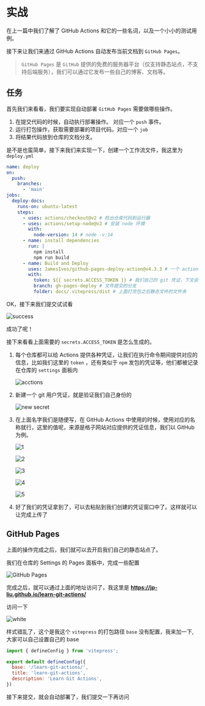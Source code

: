 # 实战

在上一篇中我们了解了 GitHub Actions 和它的一些名词，以及一个小小的测试用例。

接下来让我们来通过 GitHub Actions 自动发布当前文档到 `GitHub Pages`。

> `GitHub Pages` 是 `GitHub` 提供的免费的服务器平台（仅支持静态站点，不支持后端服务），我们可以通过它发布一些自己的博客、文档等。

## 任务

首先我们来看看，我们要实现自动部署 `GitHub Pages` 需要做哪些操作。

1. 在提交代码的时候，自动执行部署操作。 对应一个 `push` 事件。
2. 运行打包操作，获取需要部署的项目代码。对应一个 `job`
3. 将结果代码放到仓库的文档分支。

是不是也蛮简单，接下来我们来实现一下，创建一个工作流文件，我这里为 `deploy.yml`

```yaml
name: deploy
on:
  push:
    branches:
      - 'main'
jobs:
  deploy-docs:
    runs-on: ubuntu-latest
    steps:
      - uses: actions/checkout@v2 # 检出仓库代码到运行器
      - uses: actions/setup-node@v2 # 安装 node 环境
        with:
          node-version: 14 # node -v:14
      - name: install dependencies
        run: | 
          npm install
          npm run build
      - name: Build and Deploy
        uses: JamesIves/github-pages-deploy-action@v4.3.3 # 一个 action 市场定义好的工具，辅助我们将文件提交到对应的分支
        with:
          token: ${{ secrets.ACCESS_TOKEN }} # 我们自己的 git 凭证，下文会介绍如何生成
          branch: gh-pages-deploy # 文件提交的分支
          folder: docs/.vitepress/dist # 上面打完包之后静态文件的文件夹

```

OK，接下来我们提交试试看

![success](https://user-images.githubusercontent.com/79979500/183091802-d8fc3202-af68-42f0-86f7-88e65348d317.png)

成功了呢！

接下来看看上面需要的 `secrets.ACCESS_TOKEN` 是怎么生成的。

1. 每个仓库都可以给 Actions 提供各种凭证，让我们在执行命令期间提供对应的信息，比如我们这里的 `token` ，还有类似于 `npm` 发包的凭证等，他们都被记录在仓库的 `settings` 面板内

   ![acctions](https://user-images.githubusercontent.com/79979500/183093125-2e401960-e8ec-4fdd-a80c-0f6902ccaa8d.png)

2. 新建一个 git 用户凭证，就是验证我们自己身份的

   ![new secret](https://user-images.githubusercontent.com/79979500/183093445-ed2eacd9-37b5-459a-813b-856eef227f80.png)

3. 在上面名字我们是随便写，在 GitHub Actions 中使用的时候，使用对应的名称就行，这里的值呢，来源是格子网站对应提供的凭证信息，我们以 GitHub 为例。

   ![1](https://user-images.githubusercontent.com/79979500/183093941-4054bca2-f644-409c-84d1-c6b9149cada1.png)

   ![2](https://user-images.githubusercontent.com/79979500/183094357-92e334a5-a866-41a0-9f13-fb89ae5edde1.png)

   ![3](https://user-images.githubusercontent.com/79979500/183094507-53415a9f-6f55-45a1-90eb-f4cdc939a098.png)

   ![4](https://user-images.githubusercontent.com/79979500/183094870-69eee565-bea9-4425-922c-f1acee7fc19e.png)

   ![5](https://user-images.githubusercontent.com/79979500/183094973-57672531-cf07-45e9-a7b8-a17794f5ca44.png)

4. 好了我们的凭证拿到了，可以去粘贴到我们创建的凭证窗口中了。这样就可以让完成上传了



## GitHub Pages

上面的操作完成之后，我们就可以去开启我们自己的静态站点了。

我们在仓库的 Settings 的 Pages 面板中，完成一些配置

![GitHub Pages](https://user-images.githubusercontent.com/79979500/183097188-8def602a-a3ad-4132-af47-25c9466ea5ae.png)

完成之后，就可以通过上面的地址访问了，我这里是 **https://jp-liu.github.io/learn-git-actions/**

访问一下

![white](https://user-images.githubusercontent.com/79979500/183097716-d1b47e01-2538-4968-8b97-f594ec48b3fc.png)

样式错乱了，这个是我这个 `vitepress` 的打包路径 `base` 没有配置，我来加一下,大家可以自己设置自己的 base

```js
import { defineConfig } from 'vitepress';

export default defineConfig({
  base: '/learn-git-actions/',
  title: 'learn-git-actions',
  description: 'Learn Git Actions',
})
```

接下来提交，就会自动部署了，我们提交一下再访问



